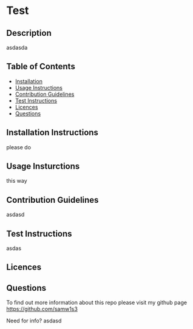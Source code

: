 # Test

## Description

asdasda

## Table of Contents

- [Installation](#installation-instructions)
- [Usage Instructions](#usage-instructions)
- [Contribution Guidelines](#contribution-guidelines)
- [Test Instructions](#test-instructions)
- [Licences](#licences)
- [Questions](#questions)

## Installation Instructions

please do

## Usage Insturctions

this way

## Contribution Guidelines

asdasd

## Test Instructions

asdas

## Licences

## Questions
To find out more information about this repo please visit my github page https://github.com/samw1s3

Need for info?
asdasd
